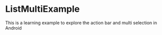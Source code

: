 ListMultiExample
================

This is a learning example to explore the action bar and multi selection in Android
